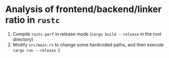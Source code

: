 # Analysis of frontend/backend/linker ratio in `rustc`

1) Compile `rustc-perf` in release mode (`cargo build --release` in the root directory)
2) Modify `src/main.rs` to change some hardcoded paths, and then execute `cargo run --release` :)
